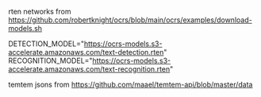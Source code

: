 rten networks from https://github.com/robertknight/ocrs/blob/main/ocrs/examples/download-models.sh

DETECTION_MODEL="https://ocrs-models.s3-accelerate.amazonaws.com/text-detection.rten"
RECOGNITION_MODEL="https://ocrs-models.s3-accelerate.amazonaws.com/text-recognition.rten"

temtem jsons from https://github.com/maael/temtem-api/blob/master/data
